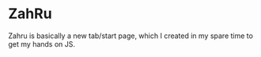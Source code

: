 # ZahRu
Zahru is basically a new tab/start page, which I created in my spare time to get my hands on JS.

